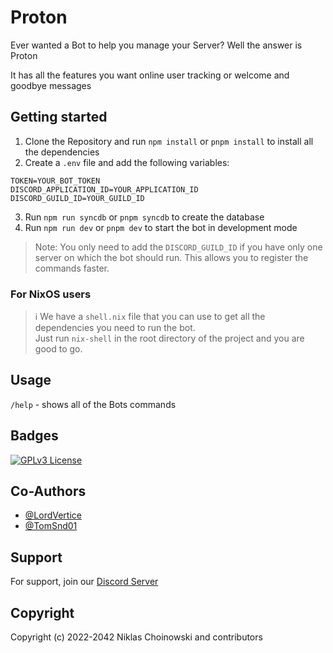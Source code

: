 # Proton

Ever wanted a Bot to help you manage your Server? Well the answer is Proton

It has all the features you want online user tracking or welcome and goodbye messages

## Getting started

1. Clone the Repository and run `npm install` or `pnpm install` to install all the dependencies
2. Create a `.env` file and add the following variables:

```
TOKEN=YOUR_BOT_TOKEN
DISCORD_APPLICATION_ID=YOUR_APPLICATION_ID
DISCORD_GUILD_ID=YOUR_GUILD_ID
```

3. Run `npm run syncdb` or `pnpm syncdb` to create the database
4. Run `npm run dev` or `pnpm dev` to start the bot in development mode

> Note: You only need to add the `DISCORD_GUILD_ID` if you have only one server on which the bot should run. This allows you to register the commands faster.

### For NixOS users
> :information_source: We have a `shell.nix` file that you can use to get all the dependencies you need to run the bot. <br>Just run `nix-shell` in the root directory of the project and you are good to go.

## Usage

`/help` - shows all of the Bots commands

## Badges

[![GPLv3 License](https://img.shields.io/badge/License-GPLv3-blue.svg)](https://choosealicense.com/licenses/gpl-3.0/)

## Co-Authors

-   [@LordVertice](https://github.com/LordVertice)
-   [@TomSnd01](https://github.com/TomSnd01)

## Support

For support, join our [Discord Server](https://discord.com/invite/vbRQB8PV9X)

## Copyright

Copyright (c) 2022-2042 Niklas Choinowski and contributors
